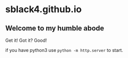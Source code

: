 # sblack4.github.io

## Welcome to my humble abode 

Get it! Got it? Good!

if you have python3 use `python -m http.server` to start.  